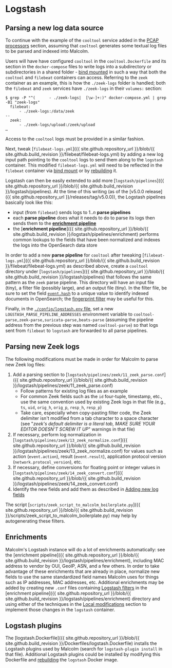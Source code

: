 # <a name="Logstash"></a>Logstash

## <a name="LogstashNewSource"></a>Parsing a new log data source

To continue with the example of the `cooltool` service added in the [PCAP processors](contributing-pcap.md#PCAP) section, assuming that `cooltool` generates some textual log files to be parsed and indexed into Malcolm.

Users will have have configured `cooltool` in the `cooltool.Dockerfile` and its section in the `docker-compose` files to write logs into a subdirectory or subdirectories in a shared folder - [bind mounted](contributing-local-modifications.md#Bind) in such a way that both the `cooltool` and `filebeat` containers can access. Referring to the `zeek` container as an example, this is how the `./zeek-logs` folder is handled; both the `filebeat` and `zeek` services have `./zeek-logs` in their `volumes:` section:

```
$ grep -P "^(      - ./zeek-logs|  [\w-]+:)" docker-compose.yml | grep -B1 "zeek-logs"
  filebeat:
      - ./zeek-logs:/data/zeek
--
  zeek:
      - ./zeek-logs/upload:/zeek/upload
…
```

Access to the `cooltool` logs must be provided in a similar fashion.

Next, tweak [`filebeat-logs.yml`]({{ site.github.repository_url }}/blob/{{ site.github.build_revision }}/filebeat/filebeat-logs.yml) by adding a new log input path pointing to the `cooltool` logs to send them along to the `logstash` container. This modified `filebeat-logs.yml` will need to be reflected in the `filebeat` container via [bind mount](contributing-local-modifications.md#Bind) or by [rebuilding](development.md#Build) it.

Logstash can then be easily extended to add more [`logstash/pipelines`]({{ site.github.repository_url }}/blob/{{ site.github.build_revision }}/logstash/pipelines). At the time of this writing (as of the [v5.0.0 release]({{ site.github.repository_url }}/releases/tag/v5.0.0)), the Logstash pipelines basically look like this:

* input (from `filebeat`) sends logs to 1..*n* **parse pipelines**
* each **parse pipeline** does what it needs to do to parse its logs then sends them to the [**enrichment pipeline**](#LogstashEnrichments)
* the [**enrichment pipeline**]({{ site.github.repository_url }}/blob/{{ site.github.build_revision }}/logstash/pipelines/enrichment) performs common lookups to the fields that have been normalized and indexes the logs into the OpenSearch data store

In order to add a new **parse pipeline** for `cooltool` after tweaking [`filebeat-logs.yml`]({{ site.github.repository_url }}/blob/{{ site.github.build_revision }}/filebeat/filebeat-logs.yml) as described above, create a `cooltool` directory under [`logstash/pipelines`]({{ site.github.repository_url }}/blob/{{ site.github.build_revision }}/logstash/pipelines) that follows the same pattern as the `zeek` parse pipeline. This directory will have an input file (tiny), a filter file (possibly large), and an output file (tiny). In the filter file, be sure to set the field [`event.hash`](https://www.elastic.co/guide/en/ecs/master/ecs-event.html#field-event-hash) to a unique value to identify indexed documents in OpenSearch; the [fingerprint filter](https://www.elastic.co/guide/en/logstash/current/plugins-filters-fingerprint.html) may be useful for this.

Finally, in the [`./config/logstash.env` file](malcolm-config.md#MalcolmConfigEnvVars), set a new `LOGSTASH_PARSE_PIPELINE_ADDRESSES` environment variable to `cooltool-parse,zeek-parse,suricata-parse,beats-parse` (assuming the pipeline address from the previous step was named `cooltool-parse`) so that logs sent from `filebeat` to `logstash` are forwarded to all parse pipelines.

## <a name="LogstashZeek"></a>Parsing new Zeek logs

The following modifications must be made in order for Malcolm to parse new Zeek log files:

1. Add a parsing section to [`logstash/pipelines/zeek/11_zeek_parse.conf`]({{ site.github.repository_url }}/blob/{{ site.github.build_revision }}/logstash/pipelines/zeek/11_zeek_parse.conf)
    * Follow patterns for existing log files as an example
    * For common Zeek fields such as the `id` four-tuple, timestamp, etc., use the same convention used by existing Zeek logs in that file (e.g., `ts`, `uid`, `orig_h`, `orig_p`, `resp_h`, `resp_p`)
    * Take care, especially when copy-pasting filter code, the Zeek delimiter isn't modified from a tab character to a space character (see "*zeek's default delimiter is a literal tab, MAKE SURE YOUR EDITOR DOESN'T SCREW IT UP*" warnings in that file)
1. If necessary, perform log normalization in [`logstash/pipelines/zeek/13_zeek_normalize.conf`]({{ site.github.repository_url }}/blob/{{ site.github.build_revision }}/logstash/pipelines/zeek/13_zeek_normalize.conf) for values such as action (`event.action`), result (`event.result`), application protocol version (`network.protocol_version`), etc.
1. If necessary, define conversions for floating point or integer values in [`logstash/pipelines/zeek/14_zeek_convert.conf`]({{ site.github.repository_url }}/blob/{{ site.github.build_revision }}/logstash/pipelines/zeek/14_zeek_convert.conf)
1. Identify the new fields and add them as described in [Adding new log fields](contributing-new-log-fields.md#NewFields)

The script [`scripts/zeek_script_to_malcolm_boilerplate.py`]({{ site.github.repository_url }}/blob/{{ site.github.build_revision }}/scripts/zeek_script_to_malcolm_boilerplate.py) may help by autogenerating these filters.

## <a name="LogstashEnrichments"></a>Enrichments

Malcolm's Logstash instance will do a lot of enrichments automatically: see the [enrichment pipeline]({{ site.github.repository_url }}/blob/{{ site.github.build_revision }}/logstash/pipelines/enrichment), including MAC address to vendor by OUI, GeoIP, ASN, and a few others. In order to take advantage of these enrichments that are already in place, normalize new fields to use the same standardized field names Malcolm uses for things such as IP addresses, MAC addresses, etc. Additional enrichments may be added by creating new `.conf` files containing [Logstash filters](https://www.elastic.co/guide/en/logstash/7.10/filter-plugins.html) in the [enrichment pipeline]({{ site.github.repository_url }}/blob/{{ site.github.build_revision }}/logstash/pipelines/enrichment) directory and using either of the techniques in the [Local modifications](contributing-local-modifications.md#LocalMods) section to implement those changes in the `logstash` container.

## <a name="LogstashPlugins"></a>Logstash plugins

The [logstash.Dockerfile]({{ site.github.repository_url }}/blob/{{ site.github.build_revision }}/Dockerfiles/logstash.Dockerfile) installs the Logstash plugins used by Malcolm (search for `logstash-plugin install` in that file). Additional Logstash plugins could be installed by modifying this Dockerfile and [rebuilding](development.md#Build) the `logstash` Docker image.